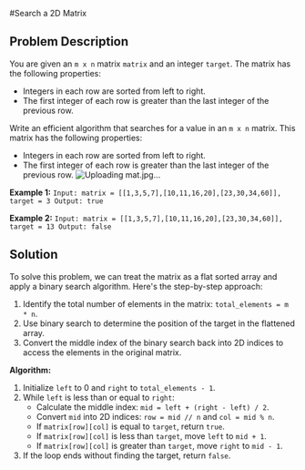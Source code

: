 #Search a 2D Matrix

## Problem Description
You are given an `m x n` matrix `matrix` and an integer `target`. The matrix has the following properties:
- Integers in each row are sorted from left to right.
- The first integer of each row is greater than the last integer of the previous row.

Write an efficient algorithm that searches for a value in an `m x n` matrix. This matrix has the following properties:
- Integers in each row are sorted from left to right.
- The first integer of each row is greater than the last integer of the previous row.
![Uploading mat.jpg…]()

**Example 1:**
`Input: matrix = [[1,3,5,7],[10,11,16,20],[23,30,34,60]], target = 3 Output: true`


**Example 2:**
`Input: matrix = [[1,3,5,7],[10,11,16,20],[23,30,34,60]], target = 13 Output: false`


## Solution

To solve this problem, we can treat the matrix as a flat sorted array and apply a binary search algorithm. Here's the step-by-step approach:

1. Identify the total number of elements in the matrix: `total_elements = m * n`.
2. Use binary search to determine the position of the target in the flattened array.
3. Convert the middle index of the binary search back into 2D indices to access the elements in the original matrix.

**Algorithm:**

1. Initialize `left` to 0 and `right` to `total_elements - 1`.
2. While `left` is less than or equal to `right`:
   - Calculate the middle index: `mid = left + (right - left) / 2`.
   - Convert `mid` into 2D indices: `row = mid // n` and `col = mid % n`.
   - If `matrix[row][col]` is equal to `target`, return `true`.
   - If `matrix[row][col]` is less than `target`, move `left` to `mid + 1`.
   - If `matrix[row][col]` is greater than `target`, move `right` to `mid - 1`.
3. If the loop ends without finding the target, return `false`.
